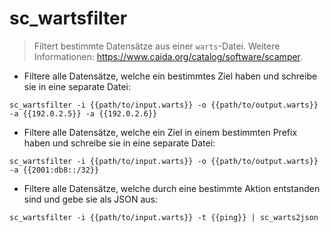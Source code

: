 # sc_wartsfilter

> Filtert bestimmte Datensätze aus einer `warts`-Datei.
> Weitere Informationen: <https://www.caida.org/catalog/software/scamper>.

- Filtere alle Datensätze, welche ein bestimmtes Ziel haben und schreibe sie in eine separate Datei:

`sc_wartsfilter -i {{path/to/input.warts}} -o {{path/to/output.warts}} -a {{192.0.2.5}} -a {{192.0.2.6}}`

- Filtere alle Datensätze, welche ein Ziel in einem bestimmten Prefix haben und schreibe sie in eine separate Datei:

`sc_wartsfilter -i {{path/to/input.warts}} -o {{path/to/output.warts}} -a {{2001:db8::/32}}`

- Filtere alle Datensätze, welche durch eine bestimmte Aktion entstanden sind und gebe sie als JSON aus:

`sc_wartsfilter -i {{path/to/input.warts}} -t {{ping}} | sc_warts2json`
